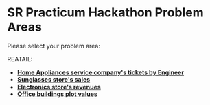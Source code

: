 # SR Practicum Hackathon Problem Areas

Please select your problem area:

REATAIL:

* [**Home Appliances service company's tickets by Engineer**](https://github.com/SRpracticum/SR-Practicum-2018/tree/master/DATASETS)
* [**Sunglasses store's sales**](https://github.com/SRpracticum/SR-Practicum-2018/tree/master/DATASETS)
* [**Electronics store's revenues**](https://github.com/SRpracticum/SR-Practicum-2018/tree/master/DATASETS)
* [**Office buildings plot values**](https://github.com/SRpracticum/SR-Practicum-2018/tree/master/DATASETS)
